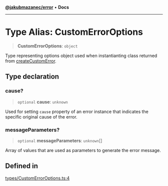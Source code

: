 [**@jakubmazanec/error**](../README.md) • **Docs**

---

# Type Alias: CustomErrorOptions

> **CustomErrorOptions**: `object`

Type representing options object used when instantianting class returned from
[createCustomError](../functions/createCustomError.md).

## Type declaration

### cause?

> `optional` **cause**: `unknown`

Used for setting `cause` property of an error instance that indicates the specific original cause of
the error.

### messageParameters?

> `optional` **messageParameters**: `unknown`[]

Array of values that are used as parameters to generate the error message.

## Defined in

[types/CustomErrorOptions.ts:4](https://github.com/jakubmazanec/tools/blob/29163046acd1da0224b08fd05ca40f385e9ab4e5/packages/error/source/types/CustomErrorOptions.ts#L4)
